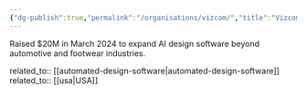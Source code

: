 ```yaml
---
{"dg-publish":true,"permalink":"/organisations/vizcom/","title":"Vizcom"}
---
```



Raised $20M in March 2024 to expand AI design software beyond automotive and footwear industries.

related_to:: [[automated-design-software\|automated-design-software]]
related_to:: [[usa\|USA]]
